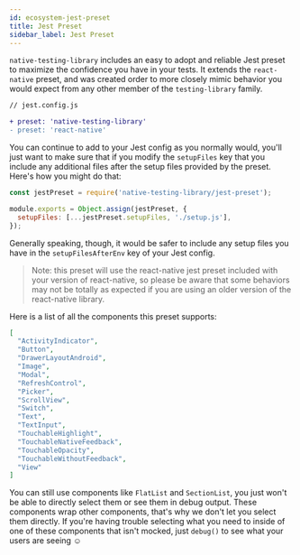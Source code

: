 ```yaml
---
id: ecosystem-jest-preset
title: Jest Preset
sidebar_label: Jest Preset
---
```


`native-testing-library` includes an easy to adopt and reliable Jest preset to maximize the
confidence you have in your tests. It extends the `react-native` preset, and was created order to
more closely mimic behavior you would expect from any other member of the `testing-library` family.

```diff
// jest.config.js

+ preset: 'native-testing-library'
- preset: 'react-native'
```

You can continue to add to your Jest config as you normally would, you'll just want to make sure
that if you modify the `setupFiles` key that you include any additional files after the setup files
provided by the preset. Here's how you might do that:

```javascript
const jestPreset = require('native-testing-library/jest-preset');

module.exports = Object.assign(jestPreset, {
  setupFiles: [...jestPreset.setupFiles, './setup.js'],
});
```

Generally speaking, though, it would be safer to include any setup files you have in the
`setupFilesAfterEnv` key of your Jest config.

> Note: this preset will use the react-native jest preset included with your version of
> react-native, so please be aware that some behaviors may not be totally as expected if you are
> using an older version of the react-native library.

Here is a list of all the components this preset supports:

```json
[
  "ActivityIndicator",
  "Button",
  "DrawerLayoutAndroid",
  "Image",
  "Modal",
  "RefreshControl",
  "Picker",
  "ScrollView",
  "Switch",
  "Text",
  "TextInput",
  "TouchableHighlight",
  "TouchableNativeFeedback",
  "TouchableOpacity",
  "TouchableWithoutFeedback",
  "View"
]
```

You can still use components like `FlatList` and `SectionList`, you just won't be able to directly
select them or see them in debug output. These components wrap other components, that's why we don't
let you select them directly. If you're having trouble selecting what you need to inside of one of
these components that isn't mocked, just `debug()` to see what your users are seeing ☺️
